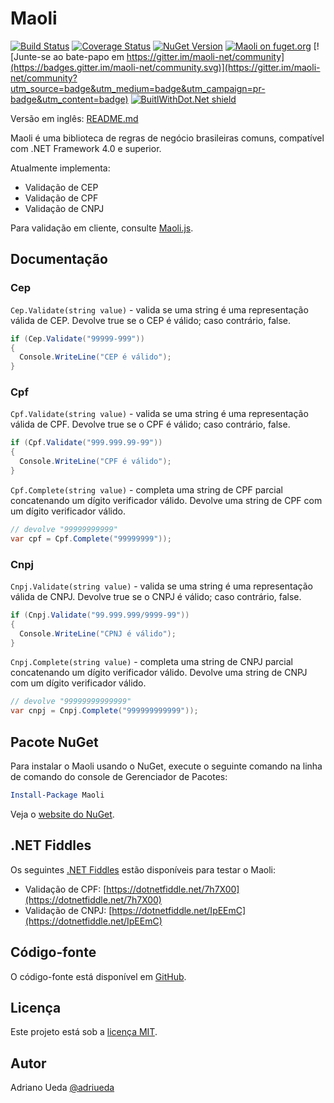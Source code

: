 # Maoli

[![Build Status](https://travis-ci.org/aueda/maoli.svg?branch=master)](https://travis-ci.org/aueda/maoli/)
[![Coverage Status](https://coveralls.io/repos/github/aueda/maoli/badge.svg)](https://coveralls.io/github/aueda/maoli)
[![NuGet Version](https://img.shields.io/nuget/v/Maoli.svg)](https://www.nuget.org/packages/Maoli/)
[![Maoli on fuget.org](https://www.fuget.org/packages/Maoli/badge.svg)](https://www.fuget.org/packages/Maoli)
[![Junte-se ao bate-papo em https://gitter.im/maoli-net/community](https://badges.gitter.im/maoli-net/community.svg)](https://gitter.im/maoli-net/community?utm_source=badge&utm_medium=badge&utm_campaign=pr-badge&utm_content=badge)
[![BuitlWithDot.Net shield](https://builtwithdot.net/project/143/maoli/badge)](https://builtwithdot.net/project/143/maoli)

Versão em inglês: [README.md](https://github.com/aueda/maoli/)

Maoli é uma biblioteca de regras de negócio brasileiras comuns, compatível com .NET Framework 4.0 e superior.

Atualmente implementa:

*   Validação de CEP
*   Validação de CPF
*   Validação de CNPJ

Para validação em cliente, consulte [Maoli.js](https://github.com/aueda/maoli.js/).

## Documentação

### Cep

``Cep.Validate(string value)`` - valida se uma string é uma representação válida de CEP. Devolve true se o CEP é válido; caso contrário, false.

```c#
if (Cep.Validate("99999-999"))
{
  Console.WriteLine("CEP é válido");
}
```

### Cpf

``Cpf.Validate(string value)`` - valida se uma string é uma representação válida de CPF. Devolve true se o CPF é válido; caso contrário, false.

```c#
if (Cpf.Validate("999.999.99-99"))
{
  Console.WriteLine("CPF é válido");
}
```

``Cpf.Complete(string value)`` - completa uma string de CPF parcial concatenando um dígito verificador válido. Devolve uma string de CPF com um dígito verificador válido.

```c#
// devolve "99999999999"
var cpf = Cpf.Complete("99999999")); 
```

### Cnpj

``Cnpj.Validate(string value)`` - valida se uma string é uma representação válida de CNPJ. Devolve true se o CNPJ é válido; caso contrário, false.

```c#
if (Cnpj.Validate("99.999.999/9999-99"))
{
  Console.WriteLine("CPNJ é válido");
}
```
``Cnpj.Complete(string value)`` - completa uma string de CNPJ parcial concatenando um dígito verificador válido. Devolve uma string de CNPJ com um dígito verificador válido.

```c#
// devolve "99999999999999"
var cnpj = Cnpj.Complete("999999999999")); 
```

## Pacote NuGet

Para instalar o Maoli usando o NuGet, execute o seguinte comando na linha de comando do console de Gerenciador de Pacotes:

```powershell
Install-Package Maoli
```

Veja o [website do NuGet](https://www.nuget.org/packages/Maoli/).

## .NET Fiddles

Os seguintes [.NET Fiddles](https://dotnetfiddle.net) estão disponíveis para testar o Maoli: 

*   Validação de CPF: [https://dotnetfiddle.net/7h7X00](https://dotnetfiddle.net/7h7X00)
*   Validação de CNPJ: [https://dotnetfiddle.net/IpEEmC](https://dotnetfiddle.net/IpEEmC)

## Código-fonte

O código-fonte está disponível em [GitHub](https://github.com/aueda/maoli/).

## Licença

Este projeto está sob a [licença MIT](http://opensource.org/licenses/MIT).

## Autor

Adriano Ueda [@adriueda](https://twitter.com/adriueda)
